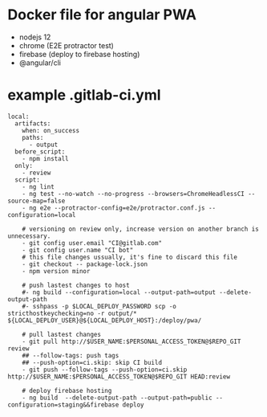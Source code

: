 # Docker file for angular PWA
- nodejs 12
- chrome (E2E protractor test)
- firebase (deploy to firebase hosting)
- @angular/cli

#   example .gitlab-ci.yml
    local:
      artifacts:
        when: on_success
        paths:
          - output
      before_script:
        - npm install
      only:
        - review
      script:
        - ng lint
        - ng test --no-watch --no-progress --browsers=ChromeHeadlessCI --source-map=false
        - ng e2e --protractor-config=e2e/protractor.conf.js --configuration=local

        # versioning on review only, increase version on another branch is unnecessary.
        - git config user.email "CI@gitlab.com"
        - git config user.name "CI bot"
        # this file changes ussually, it's fine to discard this file
        - git checkout -- package-lock.json
        - npm version minor
        
        # push lastest changes to host
        #- ng build --configuration=local --output-path=output --delete-output-path
        #- sshpass -p $LOCAL_DEPLOY_PASSWORD scp -o stricthostkeychecking=no -r output/* ${LOCAL_DEPLOY_USER}@${LOCAL_DEPLOY_HOST}:/deploy/pwa/
        
        # pull lastest changes
        - git pull http://$USER_NAME:$PERSONAL_ACCESS_TOKEN@$REPO_GIT review
        ## --follow-tags: push tags
        ## --push-option=ci.skip: skip CI build
        - git push --follow-tags --push-option=ci.skip http://$USER_NAME:$PERSONAL_ACCESS_TOKEN@$REPO_GIT HEAD:review

        # deploy firebase hosting
        - ng build  --delete-output-path --output-path=public --configuration=staging&&firebase deploy
